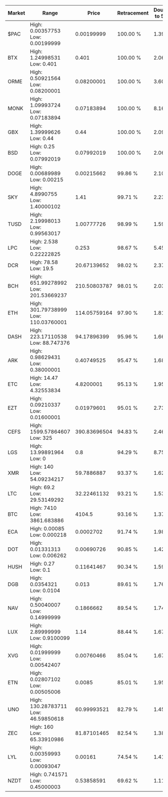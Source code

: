 | Market | Range | Price| Retracement | Doubles to 50% |
| --- | --- | --- | --- | --- |
| $PAC | High: 0.00357753<br />Low: 0.00199999 | 0.00199999 | 100.00 % | 1.39 |
| BTX | High: 1.24998531<br />Low: 0.401 | 0.401 | 100.00 % | 2.06 |
| ORME | High: 0.50921564<br />Low: 0.08200001 | 0.08200001 | 100.00 % | 3.60 |
| MONK | High: 1.09993724<br />Low: 0.07183894 | 0.07183894 | 100.00 % | 8.16 |
| GBX | High: 1.39999626<br />Low: 0.44 | 0.44 | 100.00 % | 2.09 |
| BSD | High: 0.25<br />Low: 0.07992019 | 0.07992019 | 100.00 % | 2.06 |
| DOGE | High: 0.00689989<br />Low: 0.00215 | 0.00215662 | 99.86 % | 2.10 |
| SKY | High: 4.8990755<br />Low: 1.40000102 | 1.41 | 99.71 % | 2.23 |
| TUSD | High: 2.19998013<br />Low: 0.99563017 | 1.00777726 | 98.99 % | 1.59 |
| LPC | High: 2.538<br />Low: 0.22222825 | 0.253 | 98.67 % | 5.45 |
| DCR | High: 78.58<br />Low: 19.5 | 20.67139652 | 98.02 % | 2.37 |
| BCH | High: 651.99278992<br />Low: 201.53669237 | 210.50803787 | 98.01 % | 2.03 |
| ETH | High: 301.79738999<br />Low: 110.03760001 | 114.05759164 | 97.90 % | 1.81 |
| DASH | High: 223.17110538<br />Low: 88.747376 | 94.17896399 | 95.96 % | 1.66 |
| ARK | High: 0.98629431<br />Low: 0.38000001 | 0.40749525 | 95.47 % | 1.68 |
| ETC | High: 14.47<br />Low: 4.32553834 | 4.8200001 | 95.13 % | 1.95 |
| EZT | High: 0.09210337<br />Low: 0.01600001 | 0.01979601 | 95.01 % | 2.73 |
| CEFS | High: 1599.57864607<br />Low: 325 | 390.83696504 | 94.83 % | 2.46 |
| LGS | High: 13.99891964<br />Low: 0 | 0.8 | 94.29 % | 8.75 |
| XMR | High: 140<br />Low: 54.09234217 | 59.7886887 | 93.37 % | 1.62 |
| LTC | High: 69.2<br />Low: 29.53149292 | 32.22461132 | 93.21 % | 1.53 |
| BTC | High: 7410<br />Low: 3861.683886 | 4104.5 | 93.16 % | 1.37 |
| ECA | High: 0.00085<br />Low: 0.000218 | 0.0002702 | 91.74 % | 1.98 |
| DOT | High: 0.01331313<br />Low: 0.006262 | 0.00690726 | 90.85 % | 1.42 |
| HUSH | High: 0.27<br />Low: 0.1 | 0.11641467 | 90.34 % | 1.59 |
| DGB | High: 0.0354321<br />Low: 0.0104 | 0.013 | 89.61 % | 1.76 |
| NAV | High: 0.50040007<br />Low: 0.14999999 | 0.1866662 | 89.54 % | 1.74 |
| LUX | High: 2.89999999<br />Low: 0.9100099 | 1.14 | 88.44 % | 1.67 |
| XVG | High: 0.01999999<br />Low: 0.00542407 | 0.00760466 | 85.04 % | 1.67 |
| ETN | High: 0.02807102<br />Low: 0.00505006 | 0.0085 | 85.01 % | 1.95 |
| UNO | High: 130.28783711<br />Low: 46.59850618 | 60.99993521 | 82.79 % | 1.45 |
| ZEC | High: 160<br />Low: 65.33910986 | 81.87101465 | 82.54 % | 1.38 |
| LYL | High: 0.00359993<br />Low: 0.00093047 | 0.00161 | 74.54 % | 1.41 |
| NZDT | High: 0.741571<br />Low: 0.45000003 | 0.53858591 | 69.62 % | 1.11 |
